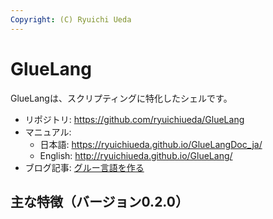 ```yaml
---
Copyright: (C) Ryuichi Ueda
---
```


# GlueLang

GlueLangは、スクリプティングに特化したシェルです。

* リポジトリ: https://github.com/ryuichiueda/GlueLang
* マニュアル:
    * 日本語: https://ryuichiueda.github.io/GlueLangDoc_ja/
    * English: http://ryuichiueda.github.io/GlueLang/
* ブログ記事: [グルー言語を作る](https://b.ueda.tech/key.cgi?key=%E3%82%B0%E3%83%AB%E3%83%BC%E8%A8%80%E8%AA%9E%E3%82%92%E4%BD%9C%E3%82%8B)

## 主な特徴（バージョン0.2.0）

### 
